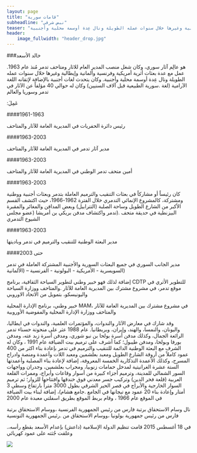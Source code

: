 ```yaml
---
layout: page
title: "قامات سورية"
subheadline: "نبض شرقي"
teaser: "هو عالِم آثار سوري، وكان شغل منصب المدير العام للاثار ومتاحف تدمر مُنذ عام 1963. عمل مع عدة بعثات أثرية أمريكية وفرنسية وألمانية وإيطالية وغيرها خلال سنوات عمله الطويلة ونال عِدة أوسمة محلية وأجنبية"
header:
    image_fullwidth: "header_drop.jpg"
---
```


###خالد الأسعد

هو عالِم آثار سوري، وكان شغل منصب المدير العام للاثار ومتاحف تدمر مُنذ عام 1963. عمل مع عدة بعثات أثرية أمريكية وفرنسية وألمانية وإيطالية وغيرها خلال سنوات عمله الطويلة ونال عِدة أوسمة محلية وأجنبية. وكان يتحدث لغات أجنبية بالإضافة لإتقانه اللغة الآرامية (لغة .سورية الطبيعية قبل آلاف السنيين) وكان له حوالي 40 مؤلفاً عن الآثار في تدمر وسوريا والعالم

:عَمِلَ

####1961-1963

رئيس دائرة الحفريات في المديرية العامة للآثار والمتاحف

####1963-2003

مدير آثار تدمر في المديرية العامة للآثار والمتاحف

####1963-2003

أمين متحف تدمر الوطني في المديرية العامة للآثار والمتاحف

####1963-2003

كان رئيساً أو مشاركاً في بعثات التنقيب والترميم العاملة بتدمر وبعثات أجنبية ووطنية ومشتركة، كالمشروع الإنمائي التدمري خلال الفترة 1962-1966، حيث اكتشف القسم الأكبر من الشارع الطويل وساحة الصلبة (التترابيل) وبعض المدافن والمغائر والمقبرة البيزنطية في حديقة متحف .(تدمر واكتشاف مدفن بريكي بن أمريشا (عضو مجلس الشيوخ التدمري

####1963-2003

مدير البعثة الوطنية للتنقيب والترميم في تدمر وباديتها

####حتى 2003

مدير الجانب السوري في جميع البعثات السورية والأجنبية المشتركة العاملة في تدمر (السويسرية - الأمريكية - البولونية - الفرنسية – (الألمانية

إضافة لذلك فهو خبير وطني لتطوير السياحة الثقافية، برنامج CDTP للتطوير الأثري في موقع تدمر، في مشروع مشترك بين المديرية العامة للآثار .والمتاحف ووزارة السياحة واليونيسكو، بتمويل من الاتحاد الاوروبي

خبير وطني، برنامج الإدارة المحلية MAM، في مشروع مشترك بين المديرية العامة للآثار والمتاحف ووزارة الإدارة المحلية والمفوضية الأوروبية

وقد شارك في معارض الآثار والندوات، والمؤتمرات العلمية، والندوات في ايطاليا، واليونان، والنمسا، والهند، وإيران، وبريطانيا. عام 1988 عثر على منحوتة حسناء تدمر الرائعة الجمال، وكذلك مدفن أسرة بولحا بن نبو شوري، ومدفن أسرة زبد عته، ومدفن بورفا وبولحا، ومدفن طيبول؛ كما أشرف على ترميم بيت الضيافة عام 1991 ، وكان له الشرف مع البعثة الوطنية الدائمة للتنقيب والترميم في تدمر بإعادة بناء اكثر من 400 عمود كاملاً من أروقة الشارع الطويل ومعبد بعلشمين ومعبد اللات وأعمدة ومنصة وادراج المسرح، وكذلك الأعمدة التذكارية الخمسة المعروفة، إضافة لإعادة بناء المصلبة وأعمدتها الستة عشرة الغرانيتية لمدخل حمامات زنوبيا، ومحراب بعلشمين، وجدران وواجهات السور الشمالي للمدينة، وترميم أجزاء كبيرة من أسوار وقاعات وأبراج، وممرات القلعة العربية (قلعة فخر الدين) وتركيب جسر معدني فوق خندقها وافتتاحها للزوار؛ ثم ترميم السوار الخارجية والأبراج في قصر الحير الشرقي بطول 3000 متراً بارتفاع وسطي 3 أمتار وإعادة بناء 20 عمود مع تيجانها في الجامع .جامع هشام)، إضافة لبناء بيت الضيافة في الموقع عام 1966 ، وقام بربط الموقع بطريق اسفلتي معبدة عام 2000

نال وسام الاستحقاق برتبة فارس من رئيس الجمهورية الفرنسية ،ووسام الاستحقاق برتبة فارس من رئيس جمهورية بولونيا ،ووسام الاستحقاق من .رئيس الجمهورية التونسية

.في 18 أغسطس 2015 قامت تنظيم الدولة الإسلامية (داعش) بإعدام الأسعد بقطع رأسه، وعلقت جُثته على عمود كهربائي




<img src="{{ site.url }}/images/khaled-asaad.jpg"/>
